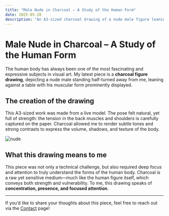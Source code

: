 ```yaml
---
title: "Male Nude in Charcoal – A Study of the Human Form"
date: 2025-05-28
description: "An A3-sized charcoal drawing of a nude male figure leaning on a table, captured in a dynamic, half-turned pose."
---
```


# Male Nude in Charcoal – A Study of the Human Form

The human body has always been one of the most fascinating and expressive subjects in visual art. My latest piece is a **charcoal figure drawing**, depicting a nude male standing half-turned away from me, leaning against a table with his muscular form prominently displayed.

## The creation of the drawing

This A3-sized work was made from a live model. The pose felt natural, yet full of strength: the tension in the back muscles and shoulders is carefully captured on the paper. Charcoal allowed me to render subtle tones and strong contrasts to express the volume, shadows, and texture of the body.

![nude](/images/nude.jpg)

## What this drawing means to me

This piece was not only a technical challenge, but also required deep focus and attention to truly understand the forms of the human body. Charcoal is a raw yet sensitive medium—much like the human figure itself, which conveys both strength and vulnerability. To me, this drawing speaks of **concentration, presence, and focused attention**.

---

If you’d like to share your thoughts about this piece, feel free to reach out via the [Contact](./kontact.md) page!
